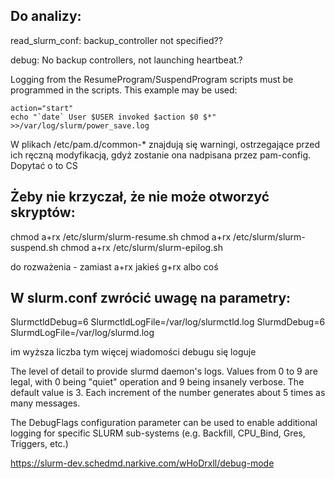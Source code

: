 ## Do analizy:
read_slurm_conf: backup_controller not specified??

debug:  No backup controllers, not launching heartbeat.?

Logging from the ResumeProgram/SuspendProgram scripts must be programmed in the scripts. This example may be used:
```
action="start"
echo "`date` User $USER invoked $action $0 $*" >>/var/log/slurm/power_save.log
```

W plikach /etc/pam.d/common-* znajdują się warningi, ostrzegające przed ich ręczną modyfikacją, gdyż zostanie ona nadpisana przez pam-config. Dopytać o to CS

## Żeby nie krzyczał, że nie może otworzyć skryptów:
chmod a+rx /etc/slurm/slurm-resume.sh
chmod a+rx /etc/slurm/slurm-suspend.sh
chmod a+rx /etc/slurm/slurm-epilog.sh

do rozważenia - zamiast a+rx jakieś g+rx albo coś

## W slurm.conf zwrócić uwagę na parametry:
SlurmctldDebug=6
SlurmctldLogFile=/var/log/slurmctld.log
SlurmdDebug=6
SlurmdLogFile=/var/log/slurmd.log

im wyższa liczba tym więcej wiadomości debugu się loguje

The level of detail to provide slurmd daemon's logs.
Values from 0 to 9 are legal, with 0 being
"quiet" operation and 9 being insanely verbose. The
default value is 3. Each increment of the number generates about 5 times as many messages.

The DebugFlags configuration parameter can be used to enable
additional logging for specific SLURM sub-systems (e.g. Backfill,
CPU_Bind, Gres, Triggers, etc.)

https://slurm-dev.schedmd.narkive.com/wHoDrxll/debug-mode
